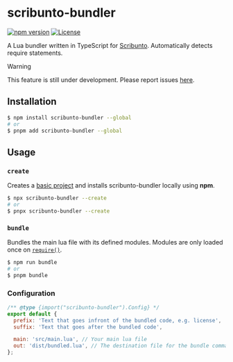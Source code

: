 # scribunto-bundler

[![npm version](https://badge.fury.io/js/scribunto-bundler.svg)](https://badge.fury.io/js/scribunto-bundler)
[![License](https://img.shields.io/badge/license-MIT-blue.svg)](https://opensource.org/licenses/MIT)

A Lua bundler written in TypeScript for [Scribunto](https://www.mediawiki.org/wiki/Extension:Scribunto).
Automatically detects require statements.
> [!WARNING]  
> This feature is still under development. Please report issues [here](https://github.com/ari-party/scribunto-bundler/issues).

## Installation

```bash
$ npm install scribunto-bundler --global
# or
$ pnpm add scribunto-bundler --global
```

## Usage

### `create`

Creates a [basic project](https://github.com/ari-party/scribunto-bundler/tree/main/templates/create) and installs scribunto-bundler locally using **npm**.

```bash
$ npx scribunto-bundler --create
# or
$ pnpx scribunto-bundler --create
```

### `bundle`

Bundles the main lua file with its defined modules. Modules are only loaded once on [`require()`](https://www.lua.org/pil/8.1.html).

```bash
$ npm run bundle
# or
$ pnpm bundle
```

### Configuration

```js
/** @type {import("scribunto-bundler").Config} */
export default {
  prefix: 'Text that goes infront of the bundled code, e.g. license',
  suffix: 'Text that goes after the bundled code',

  main: 'src/main.lua', // Your main lua file
  out: 'dist/bundled.lua', // The destination file for the bundle command
};
```

